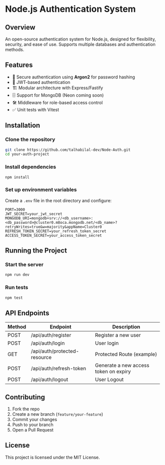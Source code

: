 # Node.js Authentication System

## Overview

An open-source authentication system for Node.js, designed for flexibility, security, and ease of use. Supports multiple databases and authentication methods.

## Features

- 🔐 Secure authentication using **Argon2** for password hashing
- 🔑 JWT-based authentication
- 🏗️ Modular architecture with Express/Fastify
- 🗄️ Support for MongoDB (Neon coming soon)
- 🛠️ Middleware for role-based access control
- ✅ Unit tests with Vitest

## Installation

### Clone the repository

```sh
git clone https://github.com/talhabilal-dev/Node-Auth.git
cd your-auth-project
```

### Install dependencies

```sh
npm install
```

### Set up environment variables

Create a `.env` file in the root directory and configure:

```
PORT=3000
JWT_SECRET=your_jwt_secret
MONGODB_URI=mongodb+srv://<db_username>:<db_password>@cluster0.m8oca.mongodb.net/<db_name>?retryWrites=true&w=majority&appName=Cluster0
REFRESH_TOKEN_SECRET=your_refresh_token_secret
ACCESS_TOKEN_SECRET=your_access_token_secret
```

## Running the Project

### Start the server

```sh
npm run dev
```

### Run tests

```sh
npm test
```

## API Endpoints

| Method | Endpoint                     | Description                           |
| ------ | ---------------------------- | ------------------------------------- |
| POST   | /api/auth/register           | Register a new user                   |
| POST   | /api/auth/login              | User login                            |
| GET    | /api/auth/protected-resource | Protected Route (example)             |
| POST   | /api/auth/refresh-token      | Generate a new access token on expiry |
| POST   | /api/auth/logout             | User Logout                           |

## Contributing

1. Fork the repo
2. Create a new branch (`feature/your-feature`)
3. Commit your changes
4. Push to your branch
5. Open a Pull Request

## License

This project is licensed under the MIT License.
